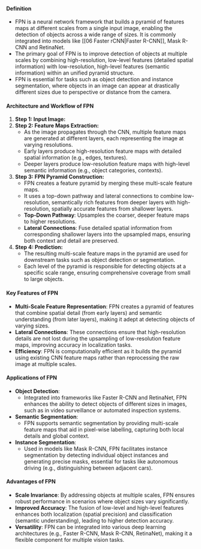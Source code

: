 #### Definition
- FPN is a neural network framework that builds a pyramid of features maps at different scales from a single input image, enabling the detection of objects across a wide range of sizes. It is commonly integrated into models like [[06 Faster rCNN|Faster R-CNN]], Mask R-CNN and RetinaNet.
- The primary goal of FPN is to improve detection of objects at multiple scales by combining high-resolution, low-level features (detailed spatial information) with low-resolution, high-level features (semantic information) within an unified pyramid structure.
- FPN is essential for tasks such as object detection and instance segmentation, where objects in an image can appear at drastically different sizes due to perspective or distance from the camera.

#### Architecture and Workflow of FPN
1. **Step 1: Input Image:**
2. **Step 2: Feature Maps Extraction:**
	- As the image propagates through the CNN, multiple feature maps are generated at different layers, each representing the image at varying resolutions.
	- Early layers produce high-resolution feature maps with detailed spatial information (e.g., edges, textures).
	- Deeper layers produce low-resolution feature maps with high-level semantic information (e.g., object categories, contexts).
3. **Step 3: FPN Pyramid Construction:**
	- FPN creates a feature pyramid by merging these multi-scale feature maps.
	- It uses a top-down pathway and lateral connections to combine low-resolution, semantically rich features from deeper layers with high-resolution, spatially accurate features from shallower layers.
	- **Top-Down Pathway**: Upsamples the coarser, deeper feature maps to higher resolutions.
	- **Lateral Connections**: Fuse detailed spatial information from corresponding shallower layers into the upsampled maps, ensuring both context and detail are preserved.
4. **Step 4: Prediction:**
	- The resulting multi-scale feature maps in the pyramid are used for downstream tasks such as object detection or segmentation.
	- Each level of the pyramid is responsible for detecting objects at a specific scale range, ensuring comprehensive coverage from small to large objects.
#### Key Features of FPN
- **Multi-Scale Feature Representation**: FPN creates a pyramid of features that combine spatial detail (from early layers) and semantic understanding (from later layers), making it adept at detecting objects of varying sizes.
- **Lateral Connections**: These connections ensure that high-resolution details are not lost during the upsampling of low-resolution feature maps, improving accuracy in localization tasks.
- **Efficiency**: FPN is computationally efficient as it builds the pyramid using existing CNN feature maps rather than reprocessing the raw image at multiple scales.
#### Applications of FPN
- **Object Detection**:
    - Integrated into frameworks like Faster R-CNN and RetinaNet, FPN enhances the ability to detect objects of different sizes in images, such as in video surveillance or automated inspection systems.
- **Semantic Segmentation**:
    - FPN supports semantic segmentation by providing multi-scale feature maps that aid in pixel-wise labelling, capturing both local details and global context.
- **Instance Segmentation**:
    - Used in models like Mask R-CNN, FPN facilitates instance segmentation by detecting individual object instances and generating precise masks, essential for tasks like autonomous driving (e.g., distinguishing between adjacent cars).
#### Advantages of FPN
- **Scale Invariance**: By addressing objects at multiple scales, FPN ensures robust performance in scenarios where object sizes vary significantly.
- **Improved Accuracy**: The fusion of low-level and high-level features enhances both localization (spatial precision) and classification (semantic understanding), leading to higher detection accuracy.
- **Versatility**: FPN can be integrated into various deep learning architectures (e.g., Faster R-CNN, Mask R-CNN, RetinaNet), making it a flexible component for multiple vision tasks.
